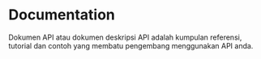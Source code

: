 # Documentation 
Dokumen API atau dokumen deskripsi API adalah kumpulan referensi, tutorial dan contoh yang membatu pengembang menggunakan API anda.

